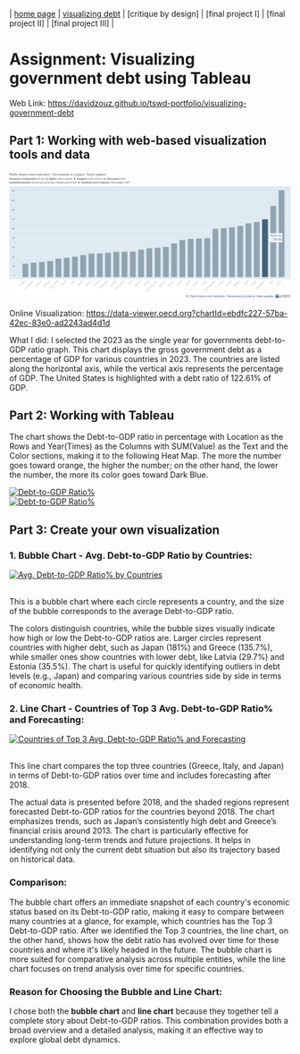 | [home page](https://davidzouz.github.io/tswd-portfolio/) | [visualizing debt](https://davidzouz.github.io/tswd-portfolio/visualizing-government-debt) | [critique by design] | [final project I] | [final project II] | [final project III] |

# Assignment: Visualizing government debt using Tableau
Web Link: <https://davidzouz.github.io/tswd-portfolio/visualizing-government-debt>

## Part 1: Working with web-based visualization tools and data

![debt-to-GDP ratio](public-finance-main-indicators.jpg)

Online Visualization: <https://data-viewer.oecd.org?chartId=ebdfc227-57ba-42ec-83e0-ad2243ad4d1d>

What I did: I selected the 2023 as the single year for governments debt-to-GDP ratio graph. This chart displays the gross government debt as a percentage of GDP for various countries in 2023. The countries are listed along the horizontal axis, while the vertical axis represents the percentage of GDP. The United States is highlighted with a debt ratio of 122.61% of GDP.

## Part 2: Working with Tableau

The chart shows the Debt-to-GDP ratio in percentage with Location as the Rows and Year(Times) as the Columns with SUM(Value) as the Text and the Color sections, making it to the following Heat Map. The more the number goes toward orange, the higher the number; on the other hand, the lower the number, the more its color goes toward Dark Blue.

<div class='tableauPlaceholder' id='viz1725567390614' style='position: relative'><noscript><a href='#'><img alt='Debt-to-GDP Ratio% ' src='https:&#47;&#47;public.tableau.com&#47;static&#47;images&#47;TS&#47;TSD-VisualizinggovernmentdebtusingTableau-Part2-DavidZou&#47;Debt-to-GDPRatio&#47;1_rss.png' style='border: none' /></a></noscript><object class='tableauViz'  style='display:none;'><param name='host_url' value='https%3A%2F%2Fpublic.tableau.com%2F' /> <param name='embed_code_version' value='3' /> <param name='site_root' value='' /><param name='name' value='TSD-VisualizinggovernmentdebtusingTableau-Part2-DavidZou&#47;Debt-to-GDPRatio' /><param name='tabs' value='no' /><param name='toolbar' value='yes' /><param name='static_image' value='https:&#47;&#47;public.tableau.com&#47;static&#47;images&#47;TS&#47;TSD-VisualizinggovernmentdebtusingTableau-Part2-DavidZou&#47;Debt-to-GDPRatio&#47;1.png' /> <param name='animate_transition' value='yes' /><param name='display_static_image' value='yes' /><param name='display_spinner' value='yes' /><param name='display_overlay' value='yes' /><param name='display_count' value='yes' /><param name='language' value='en-US' /><param name='filter' value='publish=yes' /></object></div> 
<script type='text/javascript'>
  var divElement = document.getElementById('viz1725567390614');
  var vizElement = divElement.getElementsByTagName('object')[0];
  vizElement.style.width='100%';vizElement.style.height=(divElement.offsetWidth*0.75)+'px';
  var scriptElement = document.createElement('script');
  scriptElement.src = 'https://public.tableau.com/javascripts/api/viz_v1.js';
  vizElement.parentNode.insertBefore(scriptElement, vizElement);
</script>

<div class='tableauPlaceholder' id='viz1725999168871' style='position: relative'><noscript><a href='#'><img alt='Debt-to-GDP Ratio% ' src='https:&#47;&#47;public.tableau.com&#47;static&#47;images&#47;TS&#47;TSD-VisualizinggovernmentdebtusingTableau-Part2-DavidZou&#47;Debt-to-GDPRatio&#47;1_rss.png' style='border: none' /></a></noscript><object class='tableauViz'  style='display:none;'><param name='host_url' value='https%3A%2F%2Fpublic.tableau.com%2F' /> <param name='embed_code_version' value='3' /> <param name='site_root' value='' /><param name='name' value='TSD-VisualizinggovernmentdebtusingTableau-Part2-DavidZou&#47;Debt-to-GDPRatio' /><param name='tabs' value='no' /><param name='toolbar' value='yes' /><param name='static_image' value='https:&#47;&#47;public.tableau.com&#47;static&#47;images&#47;TS&#47;TSD-VisualizinggovernmentdebtusingTableau-Part2-DavidZou&#47;Debt-to-GDPRatio&#47;1.png' /> <param name='animate_transition' value='yes' /><param name='display_static_image' value='yes' /><param name='display_spinner' value='yes' /><param name='display_overlay' value='yes' /><param name='display_count' value='yes' /><param name='language' value='en-US' /><param name='filter' value='publish=yes' /></object></div>               <script type='text/javascript'>
  var divElement = document.getElementById('viz1725999168871');
  var vizElement = divElement.getElementsByTagName('object')[0];
  vizElement.style.width='100%';vizElement.style.height=(divElement.offsetWidth*0.75)+'px';
  var scriptElement = document.createElement('script');
  scriptElement.src = 'https://public.tableau.com/javascripts/api/viz_v1.js';
  vizElement.parentNode.insertBefore(scriptElement, vizElement);
</script>

## Part 3: Create your own visualization

### 1. Bubble Chart - Avg. Debt-to-GDP Ratio by Countries:

<div class='tableauPlaceholder' id='viz1725575029059' style='position: relative'><noscript><a href='#'><img alt='Avg. Debt-to-GDP Ratio% by Countries ' src='https:&#47;&#47;public.tableau.com&#47;static&#47;images&#47;TS&#47;TSD-VisualizinggovernmentdebtusingTableau-Part3Bubble-DavidZou&#47;Avg_Debt-to-GDPRatio&#47;1_rss.png' style='border: none' /></a></noscript><object class='tableauViz'  style='display:none;'><param name='host_url' value='https%3A%2F%2Fpublic.tableau.com%2F' /> <param name='embed_code_version' value='3' /> <param name='site_root' value='' /><param name='name' value='TSD-VisualizinggovernmentdebtusingTableau-Part3Bubble-DavidZou&#47;Avg_Debt-to-GDPRatio' /><param name='tabs' value='no' /><param name='toolbar' value='yes' /><param name='static_image' value='https:&#47;&#47;public.tableau.com&#47;static&#47;images&#47;TS&#47;TSD-VisualizinggovernmentdebtusingTableau-Part3Bubble-DavidZou&#47;Avg_Debt-to-GDPRatio&#47;1.png' /> <param name='animate_transition' value='yes' /><param name='display_static_image' value='yes' /><param name='display_spinner' value='yes' /><param name='display_overlay' value='yes' /><param name='display_count' value='yes' /><param name='language' value='en-US' /><param name='filter' value='publish=yes' /></object></div>
<script type='text/javascript'>
  var divElement = document.getElementById('viz1725575029059');
  var vizElement = divElement.getElementsByTagName('object')[0];
  vizElement.style.width='100%';vizElement.style.height=(divElement.offsetWidth*0.75)+'px';
  var scriptElement = document.createElement('script');
  scriptElement.src = 'https://public.tableau.com/javascripts/api/viz_v1.js';
  vizElement.parentNode.insertBefore(scriptElement, vizElement);
</script>
<br/>

This is a bubble chart where each circle represents a country, and the size of the bubble corresponds to the average Debt-to-GDP ratio.

The colors distinguish countries, while the bubble sizes visually indicate how high or low the Debt-to-GDP ratios are. Larger circles represent countries with higher debt, such as Japan (181%) and Greece (135.7%), while smaller ones show countries with lower debt, like Latvia (29.7%) and Estonia (35.5%). The chart is useful for quickly identifying outliers in debt levels (e.g., Japan) and comparing various countries side by side in terms of economic health.

### 2. Line Chart - Countries of Top 3 Avg. Debt-to-GDP Ratio% and Forecasting:

<div class='tableauPlaceholder' id='viz1725575501678' style='position: relative'><noscript><a href='#'><img alt='Countries of Top 3 Avg. Debt-to-GDP Ratio% and Forecasting ' src='https:&#47;&#47;public.tableau.com&#47;static&#47;images&#47;TS&#47;TSD-VisualizinggovernmentdebtusingTableau-Part3Line-DavidZou&#47;Top3DtGCountieswForec_&#47;1_rss.png' style='border: none' /></a></noscript><object class='tableauViz'  style='display:none;'><param name='host_url' value='https%3A%2F%2Fpublic.tableau.com%2F' /> <param name='embed_code_version' value='3' /> <param name='site_root' value='' /><param name='name' value='TSD-VisualizinggovernmentdebtusingTableau-Part3Line-DavidZou&#47;Top3DtGCountieswForec_' /><param name='tabs' value='no' /><param name='toolbar' value='yes' /><param name='static_image' value='https:&#47;&#47;public.tableau.com&#47;static&#47;images&#47;TS&#47;TSD-VisualizinggovernmentdebtusingTableau-Part3Line-DavidZou&#47;Top3DtGCountieswForec_&#47;1.png' /> <param name='animate_transition' value='yes' /><param name='display_static_image' value='yes' /><param name='display_spinner' value='yes' /><param name='display_overlay' value='yes' /><param name='display_count' value='yes' /><param name='language' value='en-US' /><param name='filter' value='publish=yes' /></object></div>                
<script type='text/javascript'>
  var divElement = document.getElementById('viz1725575501678');
  var vizElement = divElement.getElementsByTagName('object')[0];
  vizElement.style.width='100%';vizElement.style.height=(divElement.offsetWidth*0.75)+'px';
  var scriptElement = document.createElement('script');
  scriptElement.src = 'https://public.tableau.com/javascripts/api/viz_v1.js';
  vizElement.parentNode.insertBefore(scriptElement, vizElement);
</script>
<br/>

This line chart compares the top three countries (Greece, Italy, and Japan) in terms of Debt-to-GDP ratios over time and includes forecasting after 2018.

The actual data is presented before 2018, and the shaded regions represent forecasted Debt-to-GDP ratios for the countries beyond 2018. The chart emphasizes trends, such as Japan’s consistently high debt and Greece’s financial crisis around 2013. The chart is particularly effective for understanding long-term trends and future projections. It helps in identifying not only the current debt situation but also its trajectory based on historical data.

### Comparison:
The bubble chart offers an immediate snapshot of each country's economic status based on its Debt-to-GDP ratio, making it easy to compare between many countries at a glance, for example, which countries has the Top 3 Debt-to-GDP ratio. After we identified the Top 3 countries, the line chart, on the other hand, shows how the debt ratio has evolved over time for these countries and where it's likely headed in the future. The bubble chart is more suited for comparative analysis across multiple entities, while the line chart focuses on trend analysis over time for specific countries.

### Reason for Choosing the Bubble and Line Chart:
I chose both the **bubble chart** and **line chart** because they together tell a complete story about Debt-to-GDP ratios. This combination provides both a broad overview and a detailed analysis, making it an effective way to explore global debt dynamics.


